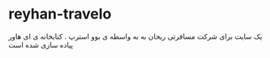# reyhan-travelo
یک سایت برای شرکت مسافرتی ریحان به به واسطه ی بوو استرپ . کتابخانه ی ای هاور پیاده سازی شده است
